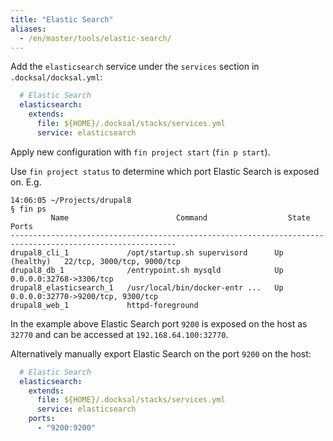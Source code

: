 ```yaml
---
title: "Elastic Search"
aliases:
  - /en/master/tools/elastic-search/
---
```



Add the `elasticsearch` service under the `services` section in `.docksal/docksal.yml`:

```yaml
  # Elastic Search
  elasticsearch:
    extends:
      file: ${HOME}/.docksal/stacks/services.yml
      service: elasticsearch
```

Apply new configuration with `fin project start` (`fin p start`).

Use `fin project status` to determine which port Elastic Search is exposed on. E.g.

```
14:06:05 ~/Projects/drupal8
§ fin ps
         Name                        Command                  State                     Ports              
-----------------------------------------------------------------------------------------------------------
drupal8_cli_1             /opt/startup.sh supervisord      Up (healthy)   22/tcp, 3000/tcp, 9000/tcp       
drupal8_db_1              /entrypoint.sh mysqld            Up             0.0.0.0:32768->3306/tcp          
drupal8_elasticsearch_1   /usr/local/bin/docker-entr ...   Up             0.0.0.0:32770->9200/tcp, 9300/tcp
drupal8_web_1             httpd-foreground   
```

In the example above Elastic Search port `9200` is exposed on the host as `32770` and can be accessed at `192.168.64.100:32770`.

Alternatively manually export Elastic Search on the port `9200` on the host:

```yaml
  # Elastic Search
  elasticsearch:
    extends:
      file: ${HOME}/.docksal/stacks/services.yml
      service: elasticsearch
    ports:
      - "9200:9200"
```
